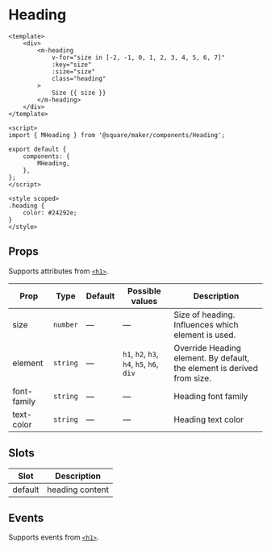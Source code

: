 # Heading

```vue
<template>
	<div>
		<m-heading
			v-for="size in [-2, -1, 0, 1, 2, 3, 4, 5, 6, 7]"
			:key="size"
			:size="size"
			class="heading"
		>
			Size {{ size }}
		</m-heading>
	</div>
</template>

<script>
import { MHeading } from '@square/maker/components/Heading';

export default {
	components: {
		MHeading,
	},
};
</script>

<style scoped>
.heading {
	color: #24292e;
}
</style>
```

<!-- api-tables:start -->
## Props

Supports attributes from [`<h1>`](https://developer.mozilla.org/en-US/docs/Web/HTML/Element/h1).

| Prop        | Type     | Default | Possible values                           | Description                                                             |
| ----------- | -------- | ------- | ----------------------------------------- | ----------------------------------------------------------------------- |
| size        | `number` | —       | —                                         | Size of heading. Influences which element is used.                      |
| element     | `string` | —       | `h1`, `h2`, `h3`, `h4`, `h5`, `h6`, `div` | Override Heading element. By default, the element is derived from size. |
| font-family | `string` | —       | —                                         | Heading font family                                                     |
| text-color  | `string` | —       | —                                         | Heading text color                                                      |


## Slots

| Slot    | Description     |
| ------- | --------------- |
| default | heading content |


## Events

Supports events from [`<h1>`](https://developer.mozilla.org/en-US/docs/Web/HTML/Element/h1).
<!-- api-tables:end -->

